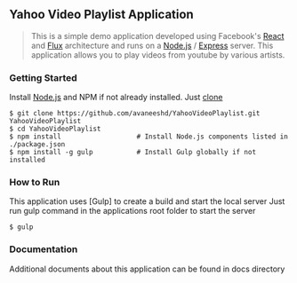 ## Yahoo Video Playlist Application

> This is a simple demo application developed using Facebook's [React](https://facebook.github.io/react/) and [Flux](http://facebook.github.io/flux/) architecture
> and runs on a [Node.js](https://nodejs.org/) / [Express](http://expressjs.com/) server.
> This application allows you to play videos from youtube by various artists.

### Getting Started

Install [Node.js](https://nodejs.org/) and NPM if not already installed.
Just [clone](https://github.com/avaneeshd/YahooVideoPlaylist.git) 

```shell
$ git clone https://github.com/avaneeshd/YahooVideoPlaylist.git YahooVideoPlaylist
$ cd YahooVideoPlaylist
$ npm install                   # Install Node.js components listed in ./package.json
$ npm install -g gulp           # Install Gulp globally if not installed
```

### How to Run
This application uses [Gulp] to create a build and start the local server
Just run gulp command in the applications root folder to start the server

```shell
$ gulp 
```

### Documentation
Additional documents about this application can be found in docs directory



